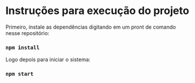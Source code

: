 # Instruções para execução do projeto

Primeiro, instale as dependências digitando em um pront de comando nesse repositório:

### `npm install`

Logo depois para iniciar o sistema:

### `npm start`